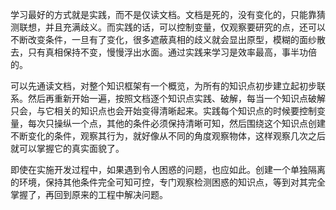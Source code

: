 学习最好的方式就是实践，而不是仅读文档。文档是死的，没有变化的，只能靠猜测联想，并且充满歧义。而实践的话，可以控制变量，仅观察要研究的点，还可以不断改变条件，一旦有了变化，很多遮蔽真相的歧义就会显出原型，模糊的面纱散去，只有真相保持不变，慢慢浮出水面。通过实践来学习是效率最高，事半功倍的。

可以先通读文档，对整个知识框架有一个概览，为所有的知识点初步建立起初步联系。然后再重新开始一遍，按照文档逐个知识点实践、破解，每当一个知识点破解只会，与它相关的知识点也会开始变得清晰起来。实践每个知识点的时候要控制变量，每次只操纵一个点，其他的条件必须保持清晰可知，然后围绕这个知识点创建不断变化的条件，观察其行为，就好像从不同的角度观察物体，这样观察几次之后就可以掌握它的真实面貌了。

即使在实施开发过程中，如果遇到令人困惑的问题，也应如此。创建一个单独隔离的环境，保持其他条件完全可知可控，专门观察检测困惑的知识点，等到对其完全掌握了，再回到原来的工程中解决问题。
